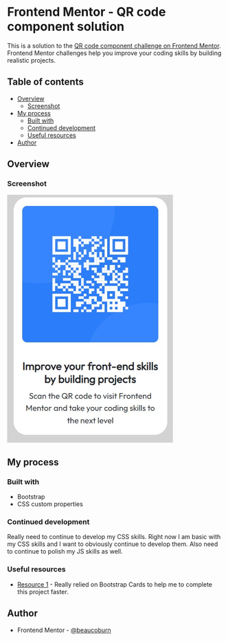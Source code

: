 # Frontend Mentor - QR code component solution

This is a solution to the [QR code component challenge on Frontend Mentor](https://www.frontendmentor.io/challenges/qr-code-component-iux_sIO_H). Frontend Mentor challenges help you improve your coding skills by building realistic projects. 

## Table of contents

- [Overview](#overview)
  - [Screenshot](#screenshot)
- [My process](#my-process)
  - [Built with](#built-with)
  - [Continued development](#continued-development)
  - [Useful resources](#useful-resources)
- [Author](#author)


## Overview

### Screenshot

![](./images/Screenshot%202022-09-05%20192817.jpg)



## My process

### Built with

- Bootstrap
- CSS custom properties


### Continued development

Really need to continue to develop my CSS skills.  Right now I am basic with my CSS skills and I want to obviously continue to develop them.  Also need to continue to polish my JS skills as well.


### Useful resources

- [Resource 1](https://getbootstrap.com/docs/5.2/components/card/#sizing) - Really relied on Bootstrap Cards to help me to complete this project faster.


## Author

- Frontend Mentor - [@beaucoburn](https://www.frontendmentor.io/profile/beaucoburn)

